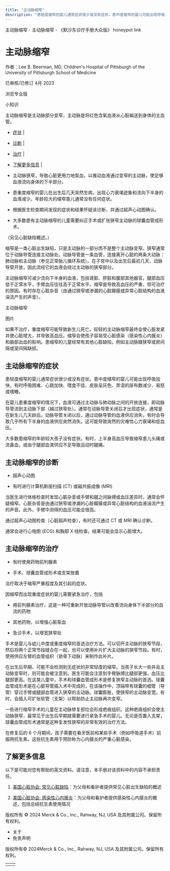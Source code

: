 ```yaml
---
title: "主动脉缩窄"
description: "患轻度缩窄的婴儿通常症状很少或没有症状。患中度缩窄的婴儿可能出现呼吸加快，有时呼吸困难、心跳加快、喂食不佳、皮肤呈灰色、弄湿的尿布数​​减少、易怒或嗜睡。"
---
```


﻿主动脉缩窄 \- 主动脉缩窄 \- 《默沙东诊疗手册大众版》 honeypot link

# 主动脉缩窄

作者：Lee B. Beerman, MD, Children's Hospital of Pittsburgh of the University of
Pittsburgh School of Medicine

已审核/已修订 4月 2023

浏览专业版

小知识

主动脉缩窄是主动脉部分变窄，主动脉是将红色含氧血液从心脏输送到身体的主血管。

- [症状](#症状_v30823026_zh) \|
- [诊断](#诊断_v30823034_zh) \|
- [治疗](#治疗_v30823047_zh) \|
- [了解更多信息](#了解更多信息_v52131183_zh) \|

- 主动脉狭窄，导致心脏更用力地泵血，以推动血液通过变窄的主动脉，使足够血液流向身体的下半部分。

- 患重度缩窄的婴儿在出生后几天突然生病，出现心力衰竭迹象和流向下半身的血液减少。年龄较大的缩窄患儿通常没有任何症状。

- 根据医生检查期间发现的症状和结果怀疑该诊断，并通过超声心动图确认。

- 大多数患有主动脉缩窄的儿童需要纠正手术或扩张狭窄主动脉的球囊血管成形术。


（另见心脏缺陷概述。）

缩窄是一类心脏出生缺陷，只是主动脉的一部分而不是整个主动脉变窄。狭窄通常位于动脉导管连接主动脉处。动脉导管是一条血管，连接离开心脏的两条大动脉：肺动脉和主动脉（参见正常胎儿循环系统）。在子宫中以及出生后最初几天，动脉导管开放，因此流经它的血液会绕过主动脉的狭窄部分。

主动脉缩窄可减少流向下半身的血液，包括肾脏、肝脏和腹部其他器官。腿部血压低于正常水平，手臂血压往往高于正常水平。缩窄是导致高血压的严重，但可治疗的原因。有时存在心脏杂音（由通过狭窄或渗漏的心脏瓣膜或异常心脏结构的血液湍流产生的声音）。

主动脉缩窄



图片

如果不治疗，重度缩窄可能导致新生儿死亡。较轻的主动脉缩窄最终会使心脏发紧并使心脏增大，并导致高血压。缩窄会使孩子容易受心脏感染（感染性心内膜炎）和脑部出血的影响。患缩窄的儿童经常有其他心脏缺陷，例如主动脉瓣狭窄或房间隔或室间隔缺损。

## 主动脉缩窄的症状

患轻度缩窄的婴儿通常症状很少或没有症状。患中度缩窄的婴儿可能出现呼吸加快，有时呼吸困难、心跳加快、喂食不佳、皮肤呈灰色、弄湿的尿布数​​减少、易怒或嗜睡。

在婴儿患重度缩窄的情况下，血液可通过主动脉与肺动脉之间的开放连接，即动脉导管流到主动脉下部（越过狭窄处）。通常在动脉导管关闭后才出现症状，通常是在新生儿几天龄后。动脉导管关闭以后，通过动脉导管的血液供应消失，有时会导致几乎所有下半身的血液供应突然消失。这可能导致突然的灾难性心力衰竭和低血压。

大多数患缩窄的年龄较大孩子没有症状。有时，上半身高血压导致缩窄患儿头痛或流鼻血，或由于腿部血液供应不足导致运动时腿痛。

## 主动脉缩窄的诊断

- 超声心动图

- 有时进行计算机断层扫描 (CT) 或磁共振成像 (MRI)


当医生进行体格检查时发现心脏杂音或手臂和腿之间脉搏或血压差异时，通常会怀疑缩窄。心脏杂音是由通过狭窄或渗漏的心脏瓣膜或异常心脏结构的血液湍流产生的声音。此外，手臂中测得的血压可能会很高。

通过超声心动图检查（心脏超声检查），有时还可通过 CT 或 MRI 确认诊断。

通常会进行心电图 (ECG) 和胸部 X 线检查。结果可能会显示心脏增大。

## 主动脉缩窄的治疗

- 有时使用药物前列腺素

- 手术、球囊血管成形术或支架放置


治疗取决于缩窄严重程度及其引起的症状。

因缩窄而出现重度症状的婴儿需要紧急治疗，包括

- 用前列腺素治疗，这是一种可重新开放动脉导管以改善流向身体下半部分的血流的药物

- 其他药物，以增强心脏泵血

- 急诊手术，以增宽狭窄处


手术是婴儿与幼儿中度或重度缩窄的首选治疗方法。可以切开主动脉的狭窄节段，然后将两个正常节段缝合在一起，也可以使用补片扩大主动脉的狭窄节段。有时，使用供应左臂的血管组织（锁骨下动脉）来制作此补片。

在出生后早期，可能不会检测到无症状的非常轻度的缩窄。当孩子长大一些并且主动脉变窄时，则可能会被注意到。医生可能会注意到手臂脉搏比腿部更强，血压比腿部更高。在这类儿童中，手术和球囊血管成形术是修复狭窄主动脉的首选。球囊血管成形术是在心脏导管插入术中完成的，在该操作中，顶端带有球囊的细管（导管）穿过手臂或腿部血管进入狭窄的主动脉。球囊膨胀，使狭窄的主动脉变宽。有时，会插入可扩张软管（支架）以帮助防止主动脉再次变窄。

一些进行缩窄手术的儿童在主动脉修复部位会形成疤痕组织。这种疤痕组织会使主动脉狭窄，最常见于出生后早期就需要进行紧急手术的婴儿。无论是否置入支架，球囊血管成形术通常是这种复发性狭窄的非常有效的治疗方法。

在修复后的 6 个月期间，孩子需要在看牙医前和某些手术（例如呼吸道手术）前服用抗生素。这些抗生素用于预防称为心内膜炎的严重心脏感染。

## 了解更多信息

以下是可能对您有帮助的英文资料。请注意，本手册对该资料中的内容不承担责任。

1. [美国心脏协会: 常见心脏缺陷](https://www.heart.org/en/health-topics/congenital-heart-defects/about-congenital-heart-defects/common-types-of-heart-defects)：为父母和看护者提供常见心脏出生缺陷的概述

2. [美国心脏协会: 感染性心内膜炎](https://www.heart.org/en/health-topics/infective-endocarditis)：为父母和看护者提供感染性心内膜炎的概述，包括总结抗生素使用情况




版权所有 © 2024
Merck & Co., Inc., Rahway, NJ, USA 及其附属公司。保留所有权利。

- 关于
- 免责声明

版权所有© 2024Merck & Co., Inc., Rahway, NJ, USA 及其附属公司。保留所有权利。

|     |     |
| --- | --- |
|  |  |